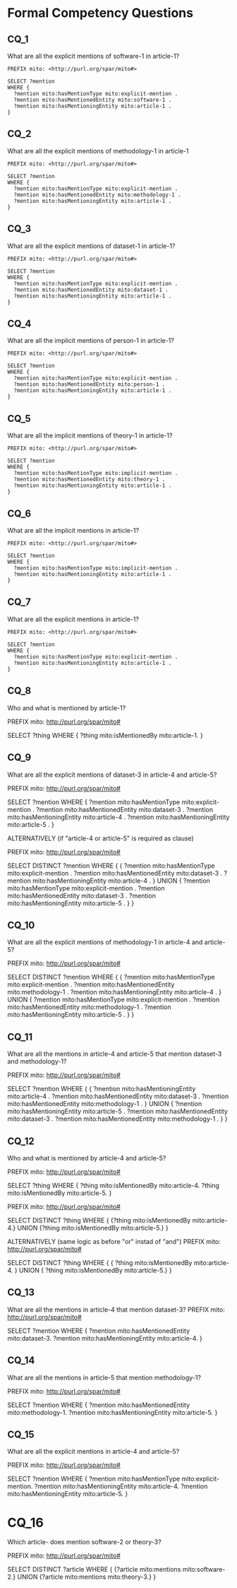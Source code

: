# Formal Competency Questions

## CQ_1
What are all the explicit mentions of software-1 in article-1?
```
PREFIX mito: <http://purl.org/spar/mito#>

SELECT ?mention
WHERE {
  ?mention mito:hasMentionType mito:explicit-mention .
  ?mention mito:hasMentionedEntity mito:software-1 .
  ?mention mito:hasMentioningEntity mito:article-1 .
}
```

## CQ_2
What are all the explicit mentions of methodology-1 in article-1
```
PREFIX mito: <http://purl.org/spar/mito#>

SELECT ?mention
WHERE {
  ?mention mito:hasMentionType mito:explicit-mention .
  ?mention mito:hasMentionedEntity mito:methodology-1 .
  ?mention mito:hasMentioningEntity mito:article-1 .
}
```

## CQ_3
What are all the explicit mentions of dataset-1 in article-1?

```
PREFIX mito: <http://purl.org/spar/mito#>

SELECT ?mention
WHERE {
  ?mention mito:hasMentionType mito:explicit-mention .
  ?mention mito:hasMentionedEntity mito:dataset-1 .
  ?mention mito:hasMentioningEntity mito:article-1 .
}
```

## CQ_4
What are all the implicit mentions of person-1 in article-1?
```
PREFIX mito: <http://purl.org/spar/mito#>

SELECT ?mention
WHERE {
  ?mention mito:hasMentionType mito:explicit-mention .
  ?mention mito:hasMentionedEntity mito:person-1 .
  ?mention mito:hasMentioningEntity mito:article-1 .
}
```

## CQ_5
What are all the implicit mentions of theory-1 in article-1?
```
PREFIX mito: <http://purl.org/spar/mito#>

SELECT ?mention
WHERE {
  ?mention mito:hasMentionType mito:implicit-mention .
  ?mention mito:hasMentionedEntity mito:theory-1 .
  ?mention mito:hasMentioningEntity mito:article-1 .
}
```

## CQ_6
What are all the implicit mentions in article-1?
```
PREFIX mito: <http://purl.org/spar/mito#>

SELECT ?mention
WHERE {
  ?mention mito:hasMentionType mito:implicit-mention .
  ?mention mito:hasMentioningEntity mito:article-1 .
}
```

## CQ_7
What are all the explicit mentions in article-1?
```
PREFIX mito: <http://purl.org/spar/mito#>

SELECT ?mention
WHERE {
  ?mention mito:hasMentionType mito:explicit-mention .
  ?mention mito:hasMentioningEntity mito:article-1 .
}
```

## CQ_8
Who and what is mentioned by article-1?

PREFIX mito: <http://purl.org/spar/mito#>

SELECT ?thing
WHERE {
	?thing mito:isMentionedBy mito:article-1.
	}

## CQ_9
What are all the explicit mentions of dataset-3 in article-4 and article-5?


PREFIX mito: <http://purl.org/spar/mito#>

SELECT ?mention
WHERE {
  ?mention mito:hasMentionType mito:explicit-mention .
  ?mention mito:hasMentionedEntity mito:dataset-3 .
  ?mention mito:hasMentioningEntity mito:article-4 .
  ?mention mito:hasMentioningEntity mito:article-5 .
}

ALTERNATIVELY (if "article-4 or article-5" is required as clause)

PREFIX mito: <http://purl.org/spar/mito#>

SELECT DISTINCT ?mention
WHERE {
  { ?mention mito:hasMentionType mito:explicit-mention .
    ?mention mito:hasMentionedEntity mito:dataset-3 .
    ?mention mito:hasMentioningEntity mito:article-4 . }
  UNION
  { ?mention mito:hasMentionType mito:explicit-mention .
    ?mention mito:hasMentionedEntity mito:dataset-3 .
    ?mention mito:hasMentioningEntity mito:article-5 . }
}


## CQ_10
What are all the explicit mentions of methodology-1 in article-4 and article-5?

PREFIX mito: <http://purl.org/spar/mito#>

SELECT DISTINCT ?mention
WHERE {
  { ?mention mito:hasMentionType mito:explicit-mention .
    ?mention mito:hasMentionedEntity mito:methodology-1 .
    ?mention mito:hasMentioningEntity mito:article-4 . }
  UNION
  { ?mention mito:hasMentionType mito:explicit-mention .
    ?mention mito:hasMentionedEntity mito:methodology-1 .
    ?mention mito:hasMentioningEntity mito:article-5 . }
}

## CQ_11
What are all the mentions in article-4 and article-5 that mention dataset-3 and methodology-1?

PREFIX mito: <http://purl.org/spar/mito#>

SELECT ?mention
WHERE {
  { ?mention mito:hasMentioningEntity mito:article-4 .
    ?mention mito:hasMentionedEntity mito:dataset-3 .
    ?mention mito:hasMentionedEntity mito:methodology-1 . }
  UNION
  { ?mention mito:hasMentioningEntity mito:article-5 .
    ?mention mito:hasMentionedEntity mito:dataset-3 .
    ?mention mito:hasMentionedEntity mito:methodology-1 . }
}

## CQ_12
Who and what is mentioned by article-4 and article-5?

PREFIX mito: <http://purl.org/spar/mito#>

SELECT ?thing
WHERE {
	?thing mito:isMentionedBy mito:article-4.
  ?thing mito:isMentionedBy mito:article-5.
	}

PREFIX mito: <http://purl.org/spar/mito#>

SELECT DISTINCT ?thing
WHERE {
  {?thing mito:isMentionedBy mito:article-4.}
  UNION
  {?thing mito:isMentionedBy mito:article-5.}
}

ALTERNATIVELY (same logic as before "or" instad of "and")
PREFIX mito: <http://purl.org/spar/mito#>

SELECT DISTINCT ?thing
WHERE {
  { ?thing mito:isMentionedBy mito:article-4.
}
  UNION
  { 	?thing mito:isMentionedBy mito:article-5.}
}

## CQ_13
What are all the mentions in article-4 that mention dataset-3?
PREFIX mito: <http://purl.org/spar/mito#>

SELECT ?mention
WHERE {
  ?mention mito:hasMentionedEntity mito:dataset-3.
  ?mention mito:hasMentioningEntity mito:article-4.
}

## CQ_14
What are all the mentions in article-5 that mention methodology-1?

PREFIX mito: <http://purl.org/spar/mito#>

SELECT ?mention
WHERE {
  ?mention mito:hasMentionedEntity mito:methodology-1.
  ?mention mito:hasMentioningEntity mito:article-5.
}

## CQ_15
What are all the explicit mentions in article-4 and article-5?

PREFIX mito: <http://purl.org/spar/mito#>

SELECT ?mention
WHERE {
  ?mention mito:hasMentionType mito:explicit-mention.
  ?mention mito:hasMentioningEntity mito:article-4.
  ?mention mito:hasMentioningEntity mito:article-5.
}

# CQ_16
Which article- does mention software-2 or theory-3?

PREFIX mito: <http://purl.org/spar/mito#>

SELECT DISTINCT ?article
WHERE {
  {?article mito:mentions mito:software-2.}
UNION
  {?article mito:mentions mito:theory-3.}
}
